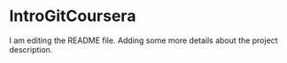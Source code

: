 # IntroGitCoursera
I am editing the README file. Adding some more details about the project description.
